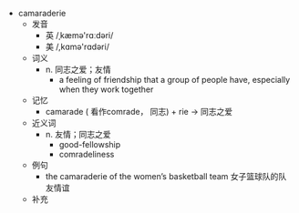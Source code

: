 - camaraderie
  - 发音
    - 英 /ˌkæmə'rɑːdəri/
    - 美 /,kɑmə'rɑdəri/
  - 词义
    - n. 同志之爱；友情
      - a feeling of friendship that a group of people have, especially when they work together
  - 记忆
    - camarade ( 看作comrade， 同志) + rie → 同志之爱
  - 近义词
    - n. 友情；同志之爱
      - good-fellowship
      - comradeliness
  - 例句
    - the camaraderie of the women’s basketball team 女子篮球队的队友情谊
  - 补充